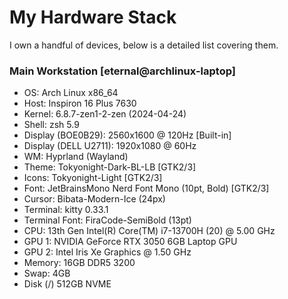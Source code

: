 # My Hardware Stack

I own a handful of devices, below is a detailed list covering them.

### Main Workstation [eternal@archlinux-laptop]

- OS: Arch Linux x86_64
- Host: Inspiron 16 Plus 7630
- Kernel: 6.8.7-zen1-2-zen (2024-04-24)
- Shell: zsh 5.9
- Display (BOE0B29): 2560x1600 @ 120Hz [Built-in]
- Display (DELL U2711): 1920x1080 @ 60Hz
- WM: Hyprland (Wayland)
- Theme: Tokyonight-Dark-BL-LB [GTK2/3]
- Icons: Tokyonight-Light [GTK2/3]
- Font: JetBrainsMono Nerd Font Mono (10pt, Bold) [GTK2/3]
- Cursor: Bibata-Modern-Ice (24px)
- Terminal: kitty 0.33.1 
- Terminal Font: FiraCode-SemiBold (13pt)
- CPU: 13th Gen Intel(R) Core(TM) i7-13700H (20) @ 5.00 GHz
- GPU 1: NVIDIA GeForce RTX 3050 6GB Laptop GPU
- GPU 2: Intel Iris Xe Graphics @ 1.50 GHz
- Memory: 16GB DDR5 3200
- Swap: 4GB
- Disk (/) 512GB NVME



